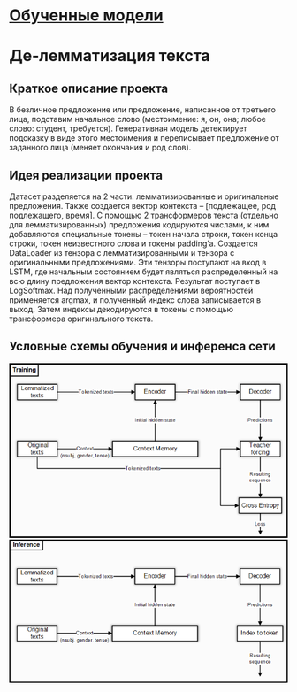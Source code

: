 # [Обученные модели](https://drive.google.com/drive/folders/14GvCTtqMJvdqfS19SvmbJ0Cxny0Qe_wZ?usp=sharing)

# Де-лемматизация текста
## Краткое описание проекта
В безличное предложение или предложение, написанное от третьего лица, подставим начальное слово (местоимение: я, он, она; любое слово: студент, требуется). Генеративная модель детектирует подсказку в виде этого местоимения и переписывает предложение от заданного лица (меняет окончания и род слов).

## Идея реализации проекта
Датасет разделяется на 2 части: лемматизированные и оригинальные предложения. Также создается вектор контекста – [подлежащее, род подлежащего, время]. С помощью 2 трансформеров текста (отдельно для лемматизированных) предложения кодируются числами, к ним добавляются специальные токены – токен начала строки, токен конца строки, токен неизвестного слова и токены padding’а. Создается DataLoader из тензора с лемматизированными и тензора с оригинальными предложениями. Эти тензоры поступают на вход в LSTM, где начальным состоянием будет являться распределенный на всю длину предложения вектор контекста. Результат поступает в LogSoftmax. Над полученными распределениями вероятностей применяется argmax, и полученный индекс слова записывается в выход. Затем индексы декодируются в токены с помощью трансформера оригинального текста.

## Условные схемы обучения и инференса сети
![Обучение](https://github.com/Klemma/ML_Project/blob/main/schemes/ML_project_idea%20(training).png "Обучение")
![Инференс](https://github.com/Klemma/ML_Project/blob/main/schemes/ML_project_idea%20(inference).png "Инференс")

